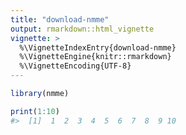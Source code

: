 ```yaml
---
title: "download-nmme"
output: rmarkdown::html_vignette
vignette: >
  %\VignetteIndexEntry{download-nmme}
  %\VignetteEngine{knitr::rmarkdown}
  %\VignetteEncoding{UTF-8}
---
```





```r
library(nmme)
```


```r
print(1:10)
#>  [1]  1  2  3  4  5  6  7  8  9 10
```
